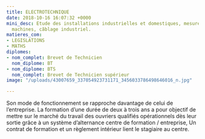 ```yaml
---
title: ELECTROTECHNIQUE
date: 2018-10-16 16:07:32 +0000
mini_desc: Etude des installations industrielles et domestiques, mesures, essais des
  machines, câblage industriel.
matieres_com:
- LEGISLATIONS
- MATHS
diplomes:
- nom_complet: Brevet de Technicien
  nom_diplome: BT
- nom_diplome: BTS
  nom_complet: Brevet de Technicien supérieur
image: "/uploads/43007659_337054923731171_3456033786498646016_n.jpg"

---
```

Son mode de fonctionnement se rapproche davantage de celui de l’entreprise. La formation d’une durée de deux à trois ans a pour objectif de mettre sur le marché du travail des ouvriers qualifiés opérationnels dès leur sortie grâce à un système d’alternance centre de formation / entreprise, Un contrat de formation et un règlement intérieur lient le stagiaire au centre.

  
  